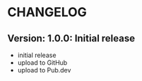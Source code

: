# CHANGELOG

## Version: 1.0.0: Initial release

- initial release
- upload to GitHub
- upload to Pub.dev
